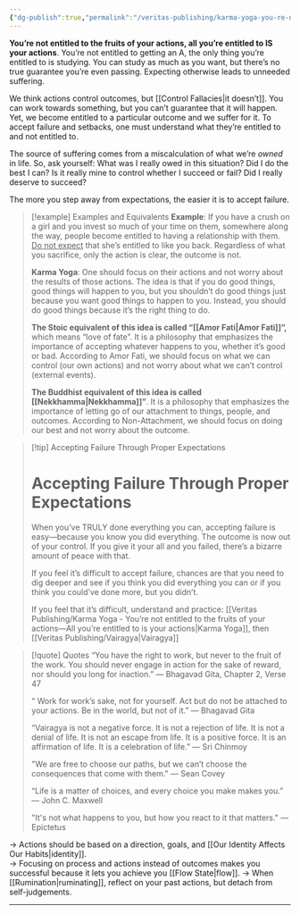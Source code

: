 ```yaml
---
{"dg-publish":true,"permalink":"/veritas-publishing/karma-yoga-you-re-not-entitled-to-the-fruits-of-your-actions-all-you-re-entitled-to-is-your-actions/"}
---
```


**You’re not entitled to the fruits of your actions, all you’re entitled to IS your actions**. You’re not entitled to getting an A, the only thing you’re entitled to is studying. You can study as much as you want, but there’s no true guarantee you’re even passing. Expecting otherwise leads to unneeded suffering.

We think actions control outcomes, but [[Control Fallacies\|it doesn’t]]. You can work towards something, but you can’t guarantee that it will happen. Yet, we become entitled to a particular outcome and we suffer for it. To accept failure and setbacks, one must understand what they’re entitled to and not entitled to. 

The source of suffering comes from a miscalculation of what we’re *owned* in life. So, ask yourself: What was I really owed in this situation? Did I do the best I can? Is it really mine to control whether I succeed or fail? Did I really deserve to succeed?

The more you step away from expectations, the easier it is to accept failure. 

> [!example] Examples and Equivalents
> **Example**: If you have a crush on a girl and you invest so much of your time on them, somewhere along the way, people become entitled to having a relationship with them.<u> Do not expect</u> that she’s entitled to like you back. Regardless of what you sacrifice, only the action is clear, the outcome is not. 
> 
> **Karma Yoga**: One should focus on their actions and not worry about the results of those actions. The idea is that if you do good things, good things will happen to you, but you shouldn’t do good things just because you want good things to happen to you. Instead, you should do good things because it’s the right thing to do.
> 
> **The Stoic equivalent of this idea is called “[[Amor Fati\|Amor Fati]]”,** which means “love of fate”. It is a philosophy that emphasizes the importance of accepting whatever happens to you, whether it’s good or bad. According to Amor Fati, we should focus on what we can control (our own actions) and not worry about what we can’t control (external events).
> 
> **The Buddhist equivalent of this idea is called [[Nekkhamma\|Nekkhamma]]”**. It is a philosophy that emphasizes the importance of letting go of our attachment to things, people, and outcomes. According to Non-Attachment, we should focus on doing our best and not worry about the outcome.

> [!tip] Accepting Failure Through Proper Expectations
> # Accepting Failure Through Proper Expectations
> When you’ve TRULY done everything you can, accepting failure is easy—because you know you did everything. The outcome is now out of your control. If you give it your all and you failed, there’s a bizarre amount of peace with that. 
> 
> If you feel it’s difficult to accept failure, chances are that you need to dig deeper and see if you think you did everything you can or if you think you could’ve done more, but you didn’t.  
> 
> If you feel that it’s difficult, understand and practice: [[Veritas Publishing/Karma Yoga - You’re not entitled to the fruits of your actions—All you’re entitled to is your actions\|Karma Yoga]], then [[Veritas Publishing/Vairagya\|Vairagya]]

> [!quote] Quotes
> “You have the right to work, but never to the fruit of the work. You should never engage in action for the sake of reward, nor should you long for inaction.”
> — Bhagavad Gita, Chapter 2, Verse 47
> 
> “ Work for work’s sake, not for yourself. Act but do not be attached to your actions. Be in the world, but not of it.”
> — Bhagavad Gita
> 
> “Vairagya is not a negative force. It is not a rejection of life. It is not a denial of life. It is not an escape from life. It is a positive force. It is an affirmation of life. It is a celebration of life.” 
> — Sri Chinmoy
> 
> "We are free to choose our paths, but we can’t choose the consequences that come with them."
> — Sean Covey
> 
> “Life is a matter of choices, and every choice you make makes you.” 
> — John C. Maxwell
> 
> "It's not what happens to you, but how you react to it that matters."
> — Epictetus

→ Actions should be based on a direction, goals, and [[Our Identity Affects Our Habits\|identity]].  
→ Focusing on process and actions instead of outcomes makes you successful because it lets you achieve you [[Flow State\|flow]]. 
→ When [[Rumination\|ruminating]], reflect on your past actions, but detach from self-judgements.

___